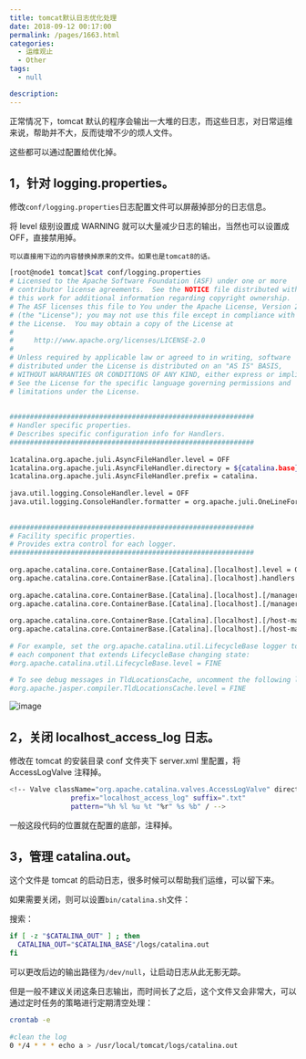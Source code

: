 ```yaml
---
title: tomcat默认日志优化处理
date: 2018-09-12 00:17:00
permalink: /pages/1663.html
categories: 
  - 运维观止
  - Other
tags: 
  - null

description: 
---
```


正常情况下，tomcat 默认的程序会输出一大堆的日志，而这些日志，对日常运维来说，帮助并不大，反而徒增不少的烦人文件。



这些都可以通过配置给优化掉。



## 1，针对 logging.properties。



修改`conf/logging.properties`日志配置文件可以屏蔽掉部分的日志信息。



将 level 级别设置成 WARNING 就可以大量减少日志的输出，当然也可以设置成 OFF，直接禁用掉。



```
可以直接用下边的内容替换掉原来的文件。如果也是tomcat8的话。
```



```sh
[root@node1 tomcat]$cat conf/logging.properties
# Licensed to the Apache Software Foundation (ASF) under one or more
# contributor license agreements.  See the NOTICE file distributed with
# this work for additional information regarding copyright ownership.
# The ASF licenses this file to You under the Apache License, Version 2.0
# (the "License"); you may not use this file except in compliance with
# the License.  You may obtain a copy of the License at
#
#     http://www.apache.org/licenses/LICENSE-2.0
#
# Unless required by applicable law or agreed to in writing, software
# distributed under the License is distributed on an "AS IS" BASIS,
# WITHOUT WARRANTIES OR CONDITIONS OF ANY KIND, either express or implied.
# See the License for the specific language governing permissions and
# limitations under the License.
 
 
############################################################
# Handler specific properties.
# Describes specific configuration info for Handlers.
############################################################
 
1catalina.org.apache.juli.AsyncFileHandler.level = OFF
1catalina.org.apache.juli.AsyncFileHandler.directory = ${catalina.base}/logs
1catalina.org.apache.juli.AsyncFileHandler.prefix = catalina.
 
java.util.logging.ConsoleHandler.level = OFF
java.util.logging.ConsoleHandler.formatter = org.apache.juli.OneLineFormatter
 
 
############################################################
# Facility specific properties.
# Provides extra control for each logger.
############################################################
 
org.apache.catalina.core.ContainerBase.[Catalina].[localhost].level = OFF
org.apache.catalina.core.ContainerBase.[Catalina].[localhost].handlers = 2localhost.org.apache.juli.AsyncFileHandler
 
org.apache.catalina.core.ContainerBase.[Catalina].[localhost].[/manager].level = OFF
org.apache.catalina.core.ContainerBase.[Catalina].[localhost].[/manager].handlers = 3manager.org.apache.juli.AsyncFileHandler
 
org.apache.catalina.core.ContainerBase.[Catalina].[localhost].[/host-manager].level = OFF
org.apache.catalina.core.ContainerBase.[Catalina].[localhost].[/host-manager].handlers = 4host-manager.org.apache.juli.AsyncFileHandler
 
# For example, set the org.apache.catalina.util.LifecycleBase logger to log
# each component that extends LifecycleBase changing state:
#org.apache.catalina.util.LifecycleBase.level = FINE
 
# To see debug messages in TldLocationsCache, uncomment the following line:
#org.apache.jasper.compiler.TldLocationsCache.level = FINE
```





![image](http://t.eryajf.net/imgs/2021/09/57abd01725ac22fb.jpg)





## 2，关闭 localhost_access_log 日志。



修改在 tomcat 的安装目录 conf 文件夹下 server.xml 里配置，将 AccessLogValve 注释掉。



```sh
<!-- Valve className="org.apache.catalina.valves.AccessLogValve" directory="logs"
               prefix="localhost_access_log" suffix=".txt"
               pattern="%h %l %u %t "%r" %s %b" / -->
```



一般这段代码的位置就在配置的底部，注释掉。



## 3，管理 catalina.out。



这个文件是 tomcat 的启动日志，很多时候可以帮助我们运维，可以留下来。



如果需要关闭，则可以设置`bin/catalina.sh`文件：



搜索：



```sh
if [ -z "$CATALINA_OUT" ] ; then
  CATALINA_OUT="$CATALINA_BASE"/logs/catalina.out
fi
```



可以更改后边的输出路径为`/dev/null`，让启动日志从此无影无踪。



但是一般不建议关闭这条日志输出，而时间长了之后，这个文件又会非常大，可以通过定时任务的策略进行定期清空处理：



```sh
crontab -e
 
#clean the log
0 */4 * * * echo a > /usr/local/tomcat/logs/catalina.out
```
